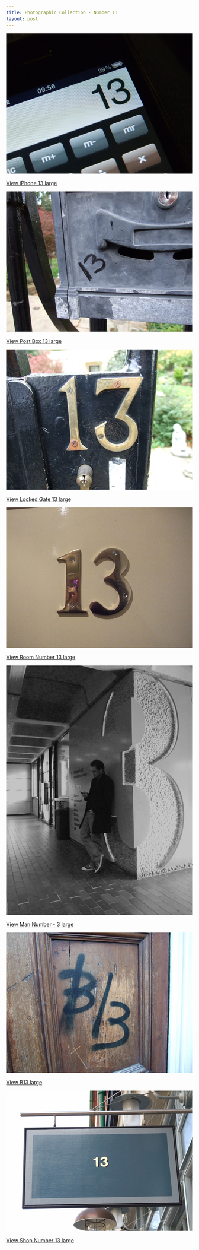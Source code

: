 ```yaml
---
title: Photographic Collection - Number 13
layout: post
---
```


<img src="/media/images/collections/number/001.jpg" alt="Number 13" >

[View iPhone 13 large](/media/images/collections/number/001l.jpg)

<img src="/media/images/collections/number/002.jpg" alt="Number 13" >

[View Post Box 13 large](/media/images/collections/number/002l.jpg)

<img src="/media/images/collections/number/003.jpg" alt="Number 13" >

[View Locked Gate 13 large](/media/images/collections/number/003.jpg)

<img src="/media/images/collections/number/004.jpg" alt="Number 13" >

[View Room Number 13 large](/media/images/collections/number/004.jpg)

<img src="/media/images/collections/number/005.jpg" alt="Number 13" >

[View Man Number - 3 large](/media/images/collections/number/005.jpg)

<img src="/media/images/collections/number/006.jpg" alt="Number 13" >

[View B13 large](/media/images/collections/number/006.jpg)

<img src="/media/images/collections/number/007.jpg" alt="Number 13" >

[View Shop Number 13 large](/media/images/collections/number/007.jpg)